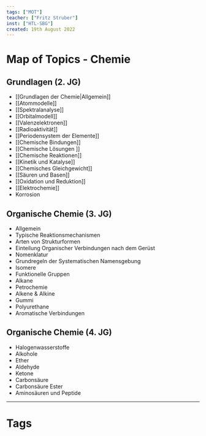 ```yaml
---
tags: ["MOT"]
teacher: ["Fritz Struber"]
inst: ["HTL-SBG"]
created: 19th August 2022
---
```

# Map of Topics - Chemie
## Grundlagen (2. JG)
 - [[Grundlagen  der Chemie|Allgemein]]
 - [[Atommodelle]]
 - [[Spektralanalyse]]
 - [[Orbitalmodell]]
 - [[Valenzelektronen]]
 - [[Radioaktivität]]
 - [[Periodensystem der Elemente]]
 - [[Chemische Bindungen]]
 - [[Chemische Lösungen ]]
 - [[Chemische Reaktionen]]
 - [[Kinetik und Katalyse]]
 - [[Chemisches Gleichgewicht]]
 - [[Säuren und Basen]]
 - [[Oxidation und Reduktion]]
 - [[Elektrochemie]]
 - Korrosion

## Organische Chemie (3. JG)
 - Allgemein
 - Typische Reaktionsmechanismen
 - Arten von Strukturformen
 - Einteilung Organischer Verbindungen nach dem Gerüst
 - Nomenklatur
 - Grundregeln der Systematischen Namensgebung
 - Isomere
 - Funktionelle Gruppen
 - Alkane
 - Petrochemie
 - Alkene & Alkine
 - Gummi
 - Polyurethane
 - Aromatische Verbindungen

## Organische Chemie (4. JG)
 - Halogenwasserstoffe
 - Alkohole
 - Ether
 - Aldehyde
 - Ketone
 - Carbonsäure
 - Carbonsäure Ester
 - Aminosäuren und Peptide

---
# Tags